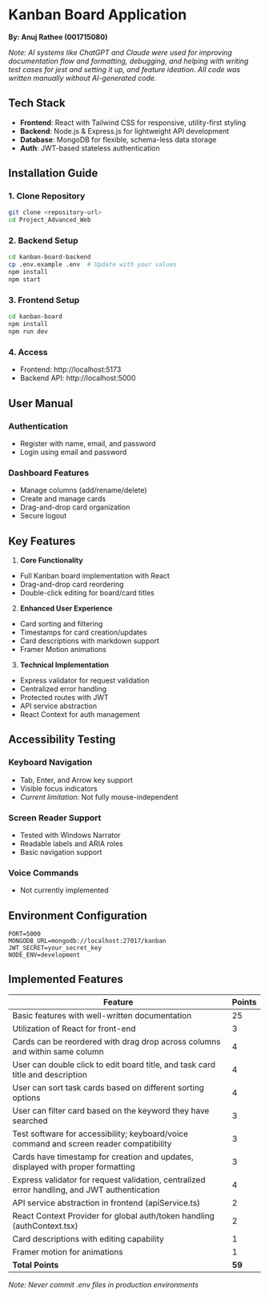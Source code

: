 # Kanban Board Application
**By: Anuj Rathee (001715080)**

*Note: AI systems like ChatGPT and Claude were used for improving documentation flow and formatting, debugging, and helping with writing test cases for jest and setting it up, and feature ideation. All code was written manually without AI-generated code.*

## Tech Stack
- **Frontend**: React with Tailwind CSS for responsive, utility-first styling
- **Backend**: Node.js & Express.js for lightweight API development
- **Database**: MongoDB for flexible, schema-less data storage
- **Auth**: JWT-based stateless authentication

## Installation Guide

### 1. Clone Repository
```bash
git clone <repository-url>
cd Project_Advanced_Web
```

### 2. Backend Setup
```bash
cd kanban-board-backend
cp .env.example .env  # Update with your values
npm install
npm start
```

### 3. Frontend Setup
```bash
cd kanban-board
npm install
npm run dev
```

### 4. Access
- Frontend: http://localhost:5173
- Backend API: http://localhost:5000

## User Manual

### Authentication
- Register with name, email, and password
- Login using email and password

### Dashboard Features
- Manage columns (add/rename/delete)
- Create and manage cards
- Drag-and-drop card organization
- Secure logout

## Key Features

1. **Core Functionality**
- Full Kanban board implementation with React
- Drag-and-drop card reordering
- Double-click editing for board/card titles

2. **Enhanced User Experience**
- Card sorting and filtering
- Timestamps for card creation/updates
- Card descriptions with markdown support
- Framer Motion animations

3. **Technical Implementation**
- Express validator for request validation
- Centralized error handling
- Protected routes with JWT
- API service abstraction
- React Context for auth management

## Accessibility Testing

### Keyboard Navigation
- Tab, Enter, and Arrow key support
- Visible focus indicators
- *Current limitation*: Not fully mouse-independent

### Screen Reader Support
- Tested with Windows Narrator
- Readable labels and ARIA roles
- Basic navigation support

### Voice Commands
- Not currently implemented

## Environment Configuration
```env
PORT=5000
MONGODB_URL=mongodb://localhost:27017/kanban
JWT_SECRET=your_secret_key
NODE_ENV=development
```

## Implemented Features

| Feature | Points |
|---------|---------|
| Basic features with well-written documentation | 25 |
| Utilization of React for front-end | 3 |
| Cards can be reordered with drag drop across columns and within same column | 4 |
| User can double click to edit board title, and task card title and description | 4 |
| User can sort task cards based on different sorting options | 4 |
| User can filter card based on the keyword they have searched | 3 |
| Test software for accessibility; keyboard/voice command and screen reader compatibility | 3 |
| Cards have timestamp for creation and updates, displayed with proper formatting | 3 |
| Express validator for request validation, centralized error handling, and JWT authentication | 4 |
| API service abstraction in frontend (apiService.ts) | 2 |
| React Context Provider for global auth/token handling (authContext.tsx) | 2 |
| Card descriptions with editing capability | 1 |
| Framer motion for animations | 1 |
| **Total Points** | **59** |

*Note: Never commit .env files in production environments*

